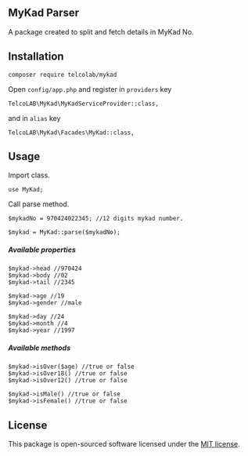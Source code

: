## MyKad Parser

A package created to split and fetch details in MyKad No.

## Installation

```
composer require telcolab/mykad
```

Open ```config/app.php``` and register in ```providers``` key
```
TelcoLAB\MyKad\MyKadServiceProvider::class,
```

and in ```alias``` key
```
TelcoLAB\MyKad\Facades\MyKad::class,
```

## Usage

Import class.
```
use MyKad;
```

Call parse method.
```
$mykadNo = 970424022345; //12 digits mykad number.

$mykad = MyKad::parse($mykadNo);
```

##### Available properties

```
$mykad->head //970424
$mykad->body //02
$mykad->tail //2345

$mykad->age //19
$mykad->gender //male

$mykad->day //24
$mykad->month //4
$mykad->year //1997
```

##### Available methods

```
$mykad->isOver($age) //true or false
$mykad->isOver18() //true or false
$mykad->isOver12() //true or false

$mykad->isMale() //true or false
$mykad->isFemale() //true or false
```

## License

This package is open-sourced software licensed under the [MIT license](http://opensource.org/licenses/MIT).